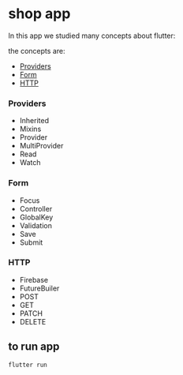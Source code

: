 # shop app

In this app we studied many concepts about flutter:

the concepts are:

* [Providers]()
* [Form]()
* [HTTP]()

### Providers
 * Inherited
 * Mixins
 * Provider
 * MultiProvider
 * Read
 * Watch
### Form
 * Focus
 * Controller
 * GlobalKey
 * Validation
 * Save
 * Submit
### HTTP
 * Firebase
 * FutureBuiler 
 * POST
 * GET
 * PATCH
 * DELETE

## to run app
```shell
flutter run
```
